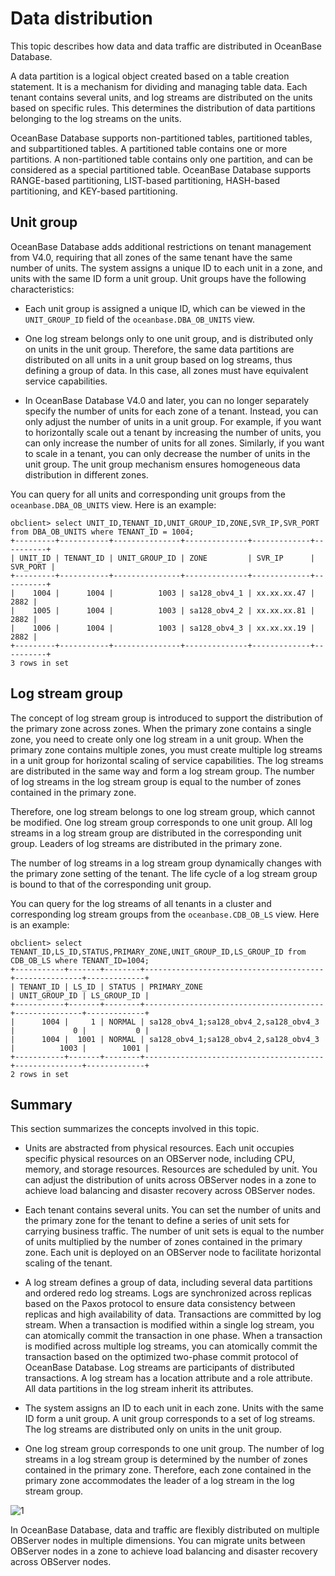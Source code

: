# Data distribution

This topic describes how data and data traffic are distributed in OceanBase Database.

A data partition is a logical object created based on a table creation statement. It is a mechanism for dividing and managing table data. Each tenant contains several units, and log streams are distributed on the units based on specific rules. This determines the distribution of data partitions belonging to the log streams on the units.

OceanBase Database supports non-partitioned tables, partitioned tables, and subpartitioned tables. A partitioned table contains one or more partitions. A non-partitioned table contains only one partition, and can be considered as a special partitioned table. OceanBase Database supports RANGE-based partitioning, LIST-based partitioning, HASH-based partitioning, and KEY-based partitioning.

## Unit group

OceanBase Database adds additional restrictions on tenant management from V4.0, requiring that all zones of the same tenant have the same number of units. The system assigns a unique ID to each unit in a zone, and units with the same ID form a unit group. Unit groups have the following characteristics:

* Each unit group is assigned a unique ID, which can be viewed in the `UNIT_GROUP_ID` field of the `oceanbase.DBA_OB_UNITS` view.

* One log stream belongs only to one unit group, and is distributed only on units in the unit group. Therefore, the same data partitions are distributed on all units in a unit group based on log streams, thus defining a group of data. In this case, all zones must have equivalent service capabilities.

* In OceanBase Database V4.0 and later, you can no longer separately specify the number of units for each zone of a tenant. Instead, you can only adjust the number of units in a unit group. For example, if you want to horizontally scale out a tenant by increasing the number of units, you can only increase the number of units for all zones. Similarly, if you want to scale in a tenant, you can only decrease the number of units in the unit group. The unit group mechanism ensures homogeneous data distribution in different zones.

You can query for all units and corresponding unit groups from the `oceanbase.DBA_OB_UNITS` view. Here is an example:

```shell
obclient> select UNIT_ID,TENANT_ID,UNIT_GROUP_ID,ZONE,SVR_IP,SVR_PORT from DBA_OB_UNITS where TENANT_ID = 1004;
+---------+-----------+---------------+--------------+-------------+----------+
| UNIT_ID | TENANT_ID | UNIT_GROUP_ID | ZONE         | SVR_IP      | SVR_PORT |
+---------+-----------+---------------+--------------+-------------+----------+
|    1004 |      1004 |          1003 | sa128_obv4_1 | xx.xx.xx.47 |     2882 |
|    1005 |      1004 |          1003 | sa128_obv4_2 | xx.xx.xx.81 |     2882 |
|    1006 |      1004 |          1003 | sa128_obv4_3 | xx.xx.xx.19 |     2882 |
+---------+-----------+---------------+--------------+-------------+----------+
3 rows in set
```

## Log stream group

The concept of log stream group is introduced to support the distribution of the primary zone across zones. When the primary zone contains a single zone, you need to create only one log stream in a unit group. When the primary zone contains multiple zones, you must create multiple log streams in a unit group for horizontal scaling of service capabilities. The log streams are distributed in the same way and form a log stream group. The number of log streams in the log stream group is equal to the number of zones contained in the primary zone.

Therefore, one log stream belongs to one log stream group, which cannot be modified. One log stream group corresponds to one unit group. All log streams in a log stream group are distributed in the corresponding unit group. Leaders of log streams are distributed in the primary zone.

The number of log streams in a log stream group dynamically changes with the primary zone setting of the tenant. The life cycle of a log stream group is bound to that of the corresponding unit group.

You can query for the log streams of all tenants in a cluster and corresponding log stream groups from the `oceanbase.CDB_OB_LS` view. Here is an example:

```shell
obclient> select TENANT_ID,LS_ID,STATUS,PRIMARY_ZONE,UNIT_GROUP_ID,LS_GROUP_ID from CDB_OB_LS where TENANT_ID=1004;
+-----------+-------+--------+----------------------------------------+---------------+-------------+
| TENANT_ID | LS_ID | STATUS | PRIMARY_ZONE                           | UNIT_GROUP_ID | LS_GROUP_ID |
+-----------+-------+--------+----------------------------------------+---------------+-------------+
|      1004 |     1 | NORMAL | sa128_obv4_1;sa128_obv4_2,sa128_obv4_3 |             0 |           0 |
|      1004 |  1001 | NORMAL | sa128_obv4_1;sa128_obv4_2,sa128_obv4_3 |          1003 |        1001 |
+-----------+-------+--------+----------------------------------------+---------------+-------------+
2 rows in set
```

## Summary

This section summarizes the concepts involved in this topic.

* Units are abstracted from physical resources. Each unit occupies specific physical resources on an OBServer node, including CPU, memory, and storage resources. Resources are scheduled by unit. You can adjust the distribution of units across OBServer nodes in a zone to achieve load balancing and disaster recovery across OBServer nodes.

* Each tenant contains several units. You can set the number of units and the primary zone for the tenant to define a series of unit sets for carrying business traffic. The number of unit sets is equal to the number of units multiplied by the number of zones contained in the primary zone. Each unit is deployed on an OBServer node to facilitate horizontal scaling of the tenant.

* A log stream defines a group of data, including several data partitions and ordered redo log streams. Logs are synchronized across replicas based on the Paxos protocol to ensure data consistency between replicas and high availability of data. Transactions are committed by log stream. When a transaction is modified within a single log stream, you can atomically commit the transaction in one phase. When a transaction is modified across multiple log streams, you can atomically commit the transaction based on the optimized two-phase commit protocol of OceanBase Database. Log streams are participants of distributed transactions. A log stream has a location attribute and a role attribute. All data partitions in the log stream inherit its attributes.

* The system assigns an ID to each unit in each zone. Units with the same ID form a unit group. A unit group corresponds to a set of log streams. The log streams are distributed only on units in the unit group.

* One log stream group corresponds to one unit group. The number of log streams in a log stream group is determined by the number of zones contained in the primary zone. Therefore, each zone contained in the primary zone accommodates the leader of a log stream in the log stream group.

![1](https://obbusiness-private.oss-cn-shanghai.aliyuncs.com/doc/img/observer-enterprise/V4.1.0/EN_US/6.manage/3.replica/logstreamgroup.png)

In OceanBase Database, data and traffic are flexibly distributed on multiple OBServer nodes in multiple dimensions. You can migrate units between OBServer nodes in a zone to achieve load balancing and disaster recovery across OBServer nodes.
